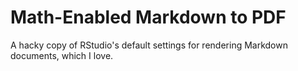 # Math-Enabled Markdown to PDF

A hacky copy of RStudio's default settings for rendering Markdown documents, which I love.
